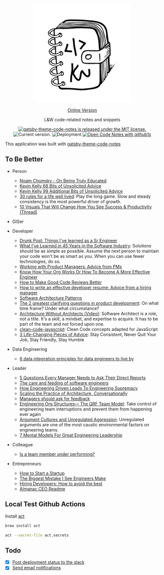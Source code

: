 <div align="center">
  <img src="assets/logo-large.png" width="320">

[Online Version](https://lkcozy.github.io/code-notes/)

L&W code-related notes and snippets

  <p>
    <a href="https://github.com/MrMartineau/gatsby-theme-code-notes/blob/master/LICENSE" target="_blank">
      <img src="https://img.shields.io/badge/license-MIT-blue.svg" alt="gatsby-theme-code-notes is released under the MIT license." />
    </a>
    <a>
      <img src="https://img.shields.io/github/package-json/v/lkcozy/code-notes" alt="Current version." />
    </a>
    <img src="https://github.com/lkcozy/code-notes/workflows/%F0%9F%9A%80%20Deployment/badge.svg?branch=master" alt="Deployment" />
    <a href="https://github1s.com/lkcozy/code-notes" target="_blank">
      <img src="https://img.shields.io/badge/Github1s-open-blue" alt="Open Code Notes with github1s" />
    </a>
  </p>
</div>

This application was built with [gatsby-theme-code-notes](https://github.com/mrmartineau/gatsby-theme-code-notes)

## To Be Better

- Person
  - [Noam Chomsky - On Being Truly Educated](https://www.youtube.com/watch?v=eYHQcXVp4F4)
  - [Kevin Kelly 68 Bits of Unsolicited Advice](https://kk.org/thetechnium/68-bits-of-unsolicited-advice/)
  - [Kevin Kelly 99 Additional Bits of Unsolicited Advice](https://kk.org/thetechnium/99-additional-bits-of-unsolicited-advice/)
  - [30 rules for a life well lived](https://twitter.com/Nicolascole77/status/1489275823999762432): Play the long game. Slow and steady consistency is the most powerful driver of growth.
  - [10 Visuals That Will Change How You See Success & Productivity (Thread)](https://twitter.com/elliottaleksndr/status/1503657270147616768)
- GISer
- Developer

  - [Drunk Post: Things I've learned as a Sr Engineer](https://old.reddit.com/r/ExperiencedDevs/comments/nmodyl/drunk_post_things_ive_learned_as_a_sr_engineer/)
  - [What I've Learned in 45 Years in the Software Industry](https://www.bti360.com/what-ive-learned-in-45-years-in-the-software-industry/): Solutions should be as simple as possible. Assume the next person to maintain your code won't be as smart as you. When you can use fewer technologies, do so.
  - [Working with Product Managers: Advice from PMs](https://newsletter.pragmaticengineer.com/p/working-with-product-managers-advice-from-pms#/)
  - [Know How Your Org Works Or How To Become A More Effective Engineer](https://copyconstruct.medium.com/know-how-your-org-works-or-how-to-become-a-more-effective-engineer-1a3287d1f58d)
  - [How to Make Good Code Reviews Better](https://stackoverflow.blog/2019/09/30/how-to-make-good-code-reviews-better/)
  - [How to write an effective developer resume: Advice from a hiring manager](https://stackoverflow.blog/2020/11/25/how-to-write-an-effective-developer-resume-advice-from-a-hiring-manager/)
  - [Software Architecture Patterns](https://orkhanscience.medium.com/software-architecture-patterns-5-mins-read-e9e3c8eb47d2)
  - [The 2 greatest clarifying questions in product development](https://twitter.com/joulee/status/1457755662922829829): On what time frame? Under what circumstance?
  - [Architecture Without Architects (Video)](https://softwareleadweekly.us6.list-manage.com/track/click?u=1a258e0fefbb23214c59c5a8d&id=6beddbf093&e=b1367de9f9): Software Architect is a role, not a title. It's a skill, a mindset, and expertise to acquire. It has to be part of the team and not forced upon one.
  - [clean-code-javascript](https://github.com/ryanmcdermott/clean-code-javascript): Clean Code concepts adapted for JavaScript
  - [3 Life-Changing Pieces of Advice](https://javascript.plainenglish.io/i-met-a-rich-programmer-he-gave-me-3-life-changing-pieces-of-advice-a3754d73a50c): Stay Consistent, Never Quit Your Job, Stay Friendly, Stay Humble

- Data Engineering
  - [6 data integration principles for data engineers to live by](https://medium.com/databand-ai/6-data-integration-principles-for-data-engineers-to-live-by-915749d9ada8)
- Leader

  - [5 Questions Every Manager Needs to Ask Their Direct Reports](https://hbr.org/2022/01/5-questions-every-manager-needs-to-ask-their-direct-reports?utm_medium=email&utm_source=newsletter_daily&utm_campaign=mtod_notactsubs)
  - [The care and feeding of software engineers](https://humanwhocodes.com/blog/2012/06/12/the-care-and-feeding-of-software-engineers-or-why-engineers-are-grumpy/)
  - [How Engineering Driven Leads To Engineering Supremacy](https://charity.wtf/2022/01/20/how-engineering-driven-leads-to-engineering-supremacy/)
  - [​​Scaling the Practice of Architecture, Conversationally](https://feeder.co/api/post/a866f3cc-805f-11ec-8639-1a21cf3a468a)
  - [Managers should ask for feedback](https://www.cenizal.com/getting-feedback-from-direct-reports/)
  - [Engineering Org Structures— The QRF Team Model](https://betterprogramming.pub/engineering-org-structures-the-qrf-team-model-7b92031db33c): Take control of engineering team interruptions and prevent them from happening ever again
  - [Argument Cultures and Unregulated Aggression](https://www.kateheddleston.com/blog/argument-cultures-and-unregulated-aggression): Unregulated arguments are one of the most caustic environmental factors on engineering teams.
  - [7 Mental Models For Great Engineering Leadership](https://feeder.co/api/post/777930a1-a6c5-11ec-b3b4-1a21cf3a468a)

- Colleague

  - [Is a team member under performing?](https://twitter.com/joulee/status/1426254058805858309)

- Entrepreneurs
  - [How to Start a Startup](https://startupclass.samaltman.com/)
  - [The Biggest Mistake I See Engineers Make](https://www.thezbook.com/the-biggest-mistake-i-see-engineers-make/)
  - [Hiring Developers: How to avoid the best](https://www.getparthenon.com/blog/how-to-avoid-hiring-the-best-developers/)
  - [Almanac CEO Readme](https://almanac.io/docs/ceo-user-guide-qgrX6JybtClEKUEGt96x5sMlzQLmRwPL)

## Local Test Github Actions

Install [act](https://github.com/nektos/act)

```sh
brew install act
```

```sh
act --secret-file act.secrets
```

## Todo

- [x] [Post deployment status to the slack](https://www.freecodecamp.org/news/what-are-github-actions-and-how-can-you-automate-tests-and-slack-notifications/#part-2-post-new-pull-requests-to-slack)
- [x] [Send email notifications](https://medium.com/ravsam-web-solutions/send-an-email-notification-when-github-actions-fails-ea83cbeabbe0)
